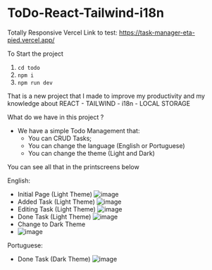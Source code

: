 # ToDo-React-Tailwind-i18n

Totally Responsive
Vercel Link to test: https://task-manager-eta-pied.vercel.app/

To Start the project
1. `cd todo`
2. `npm i`
3. `npm run dev`

That is a new project that I made to improve my productivity and my knowledge about REACT - TAILWIND - i18n - LOCAL STORAGE

What do we have in this project ?

- We have a simple Todo Management that:
  - You can CRUD Tasks;
  - You can change the language (English or Portuguese)
  - You can change the theme (Light and Dark)

You can see all that in the printscreens below

English:
- Initial Page (Light Theme)
![image](https://user-images.githubusercontent.com/62482908/173434973-a89b0799-0db4-4476-a88a-9723d54e3b73.png)
- Added Task (Light Theme)
![image](https://user-images.githubusercontent.com/62482908/173434991-d1322524-c98f-4397-9b13-6ecb4266bcf2.png)
- Editing Task (Light Theme)
![image](https://user-images.githubusercontent.com/62482908/173435017-ed3af8f2-6807-4e44-bf05-c9167e0709e6.png)
- Done Task (Light Theme)
![image](https://user-images.githubusercontent.com/62482908/173435034-9f8436be-e299-48b4-be43-c9c4b5edb9a6.png)
- Change to Dark Theme
- ![image](https://user-images.githubusercontent.com/62482908/173435194-f24f766b-1dbc-494d-b3e6-7b246e56f72c.png)

Portuguese:
- Done Task (Dark Theme)
![image](https://user-images.githubusercontent.com/62482908/173435338-64322e3d-284f-4d9a-a24a-2944f172511e.png)
